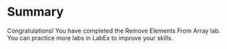 # Summary

Congratulations! You have completed the Remove Elements From Array lab. You can practice more labs in LabEx to improve your skills.
